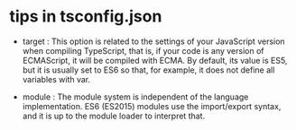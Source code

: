 # tips in tsconfig.json

- target :
  This option is related to the settings of your JavaScript version when compiling TypeScript, that is, if your code is any version of ECMAScript, it will be compiled with ECMA. By default, its value is ES5, but it is usually set to ES6 so that, for example, it does not define all variables with var.

- module :
  The module system is independent of the language implementation. ES6 (ES2015) modules use the import/export syntax, and it is up to the module loader to interpret that.
